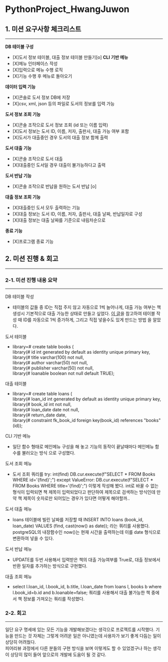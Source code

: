 # PythonProject_HwangJuwon

## 1. 미션 요구사항 체크리스트



---

<b>DB 테이블 구성</b><br>
- [X]도서 정보 테이블, 대출 정보 테이블 만들기[o]
<b>CLI 기반 메뉴</b><br>
- [X]메뉴 인터페이스 작성<br>
- [X]입력으로 메뉴 수행 로직<br>
- [X]기능 수행 후 메뉴로 돌아오기<br>

<b>데이터 입력 기능</b><br>
- [X]콘솔로 도서 정보 DB에 저장<br>
- [X]csv, xml, json 등의 파일로 도서의 정보를 입력 가능

<b>도서 정보 조회 기능</b><br>
- [X]콘솔 조작으로 도서 정보 조회 (id 또는 이름 입력)<br>
- [X]도서 정보는 도서 ID, 이름, 저자, 출판사, 대출 가능 여부 포함<br>
- [X]도서가 대출중인 경우 도서의 대출 정보 함께 출력

<b>도서 대출 기능</b><br>
- [X]콘솔 조작으로 도서 대출<br>
- [X]대출중인 도서일 경우 대출이 불가능하다고 출력

<b>도서 반납 기능</b><br>
- [X]콘솔 조작으로 반납을 원하는 도서 반납 [o]

<b>대출 정보 조회 기능</b><br>
- [X]대출중인 도서 모두 출력하는 기능<br>
- [X]대출 정보는 도서 ID, 이름, 저자, 출판사, 대출 날짜, 반납일자로 구성<br>
- [X]대출 정보는 대출 날짜를 기준으로 내림차순으로

<b>종료 기능</b><br>
- [X]프로그램 종료 기능


## 2. 미션 진행 & 회고

---

### 2-1. 미션 진행 내용 요약

---


DB 테이블 작성
- 테이블의 값들 중 ID는 직접 주지 않고 자동으로 1씩 늘어나게, 대출 가능 여부는 책 생성시 기본적으로
  대출 가능한 상태로 만들고 싶었다.
  [이 글](https://lovethefeel.tistory.com/57)을 참고하여 테이블 작성 때 ID를 자동으로 1씩 증가하게, 그리고 직접 넣을수도 있게 만드는 방법
  을 알았다.

도서 테이블 
- library=# create table books (<br>
    library(# id int generated by default as identity unique primary key,<br>
    library(# title varchar(100) not null,<br>
    library(# author varchar(50) not null,<br>
    library(# publisher varchar(50) not null,<br>
    library(# loanable boolean not null default TRUE);
  
대출 테이블
- library=# create table loans (<br>
    library(# loan_id int generated by default as identity unique primary key,<br>
    library(# book_id int not null,<br>
    library(# loan_date date not null,<br>
    library(# return_date date,<br>
    library(# constraint fk_book_id foreign key(book_id) references "books"(id));
  
CLI 기반 메뉴
- 일단 함수 형태로 메인메뉴 구성을 해 놓고 기능의 동작이 끝날때마다 메인메뉴 함수를 불러오는 방식
  으로 구성했다.
  
도서 조회 메뉴
- 도서 조회 쿼리를
      try: 
        int(find)
        DB.cur.execute(f"SELECT * FROM Books WHERE id='{find}';")
    except ValueError:
        DB.cur.execute(f"SELECT * FROM Books WHERE title='{find}';")
  이렇게 작성해 봤다. int로 바꿀 수 없는 형식이 입력되면 책 제목이 입력되었다고 판단하여 제목으로
  검색하는 방식인데 만약 책 제목이 숫자로만 되어있는 경우가 있다면 어떻게 해야할까..

도서 대출 메뉴
- loans 테이블에 빌린 날짜를 저장할 때 
  INSERT INTO loans (book_id, loan_date) VALUES (find, cast(now() as date));
  라는 쿼리를 사용했다. postgreSQL의 내장함수인 now()는 현재 시간을 출력하는데 이를 date 형식으로 
  변환하여 넣을 수 있다.
  
도서 반납 메뉴
- UPDATE를 두번 사용해서 입력받은 책의 대출 가능여부를 True로, 대출 정보에서 반환 일자를 추가하는 
  방식으로 구현했다.

대출 조회 메뉴
- select l.loan_id, l.book_id, b.title, l.loan_date from loans l, books b where 
  l.book_id=b.id and b.loanable=false;
  쿼리를 사용해서 대출 불가능한 책 중에서 책 정보를 가져오는 쿼리를 작성했다.




### 2-2. 회고

---

일단 요구 명세에 있는 모든 기능을 개발해보겠다는 생각으로 프로젝트를 시작했다.
기능을 만드는 것 자체는 그렇게 어려운 일은 아니였는데 사용자가 보기 좋게 다듬는 일이 상당히 어려웠다.<br>
피어리뷰 과정에서 다른 분들의 구현 방식을 보며 이렇게도 할 수 있었겠구나 하는 생각이 상당히 많이 들어 앞으로의 개발에 도움이 될 것 같다.